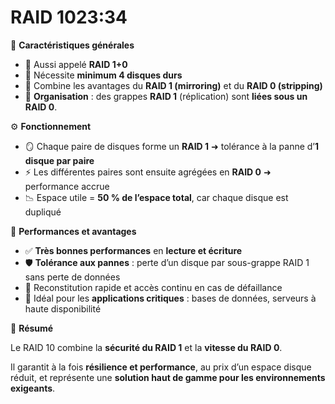 # RAID 1023:34

🔧 **Caractéristiques générales**

- 🔄 Aussi appelé **RAID 1+0**
- 🔢 Nécessite **minimum 4 disques durs**
- 🔗 Combine les avantages du **RAID 1 (mirroring)** et du **RAID 0 (stripping)**
- 📂 **Organisation** : des grappes **RAID 1** (réplication) sont **liées sous un RAID 0**.



⚙️ **Fonctionnement**

- 🪞 Chaque paire de disques forme un **RAID 1** ➜ tolérance à la panne d’**1 disque par paire**
- ⚡ Les différentes paires sont ensuite agrégées en **RAID 0** ➜ performance accrue
- 📉 Espace utile = **50 % de l’espace total**, car chaque disque est dupliqué



🚀 **Performances et avantages**

- ✅ **Très bonnes performances** en **lecture et écriture**
- 🛡️ **Tolérance aux pannes** : perte d’un disque par sous-grappe RAID 1 sans perte de données
- 🔁 Reconstitution rapide et accès continu en cas de défaillance
- 🧠 Idéal pour les **applications critiques** : bases de données, serveurs à haute disponibilité



📌 **Résumé**

Le RAID 10 combine la **sécurité du RAID 1** et la **vitesse du RAID 0**.

Il garantit à la fois **résilience et performance**, au prix d’un espace disque réduit, et représente une **solution haut de gamme pour les environnements exigeants**.


